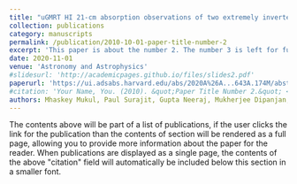 ```yaml
---
title: "uGMRT HI 21-cm absorption observations of two extremely inverted spectrum sources"
collection: publications
category: manuscripts
permalink: /publication/2010-10-01-paper-title-number-2
excerpt: 'This paper is about the number 2. The number 3 is left for future work.'
date: 2020-11-01
venue: 'Astronomy and Astrophysics'
#slidesurl: 'http://academicpages.github.io/files/slides2.pdf'
paperurl: 'https://ui.adsabs.harvard.edu/abs/2020A%26A...643A.174M/abstract'
#citation: 'Your Name, You. (2010). &quot;Paper Title Number 2.&quot; <i>Journal 1</i>. 1(2).'
authors: Mhaskey Mukul, Paul Surajit, Gupta Neeraj, Mukherjee Dipanjan, Gopal-Krishna
---
```


The contents above will be part of a list of publications, if the user clicks the link for the publication than the contents of section will be rendered as a full page, allowing you to provide more information about the paper for the reader. When publications are displayed as a single page, the contents of the above "citation" field will automatically be included below this section in a smaller font.

